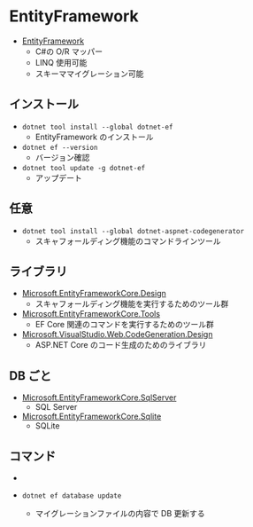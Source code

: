 # EntityFramework

- [EntityFramework](https://learn.microsoft.com/ja-jp/ef/)
  - C#の O/R マッパー
  - LINQ 使用可能
  - スキーママイグレーション可能

## インストール

- `dotnet tool install --global dotnet-ef`
  - EntityFramework のインストール
- `dotnet ef --version`
  - バージョン確認
- `dotnet tool update -g dotnet-ef`
  - アップデート

## 任意

- `dotnet tool install --global dotnet-aspnet-codegenerator`
  - スキャフォールディング機能のコマンドラインツール

## ライブラリ

- [Microsoft.EntityFrameworkCore.Design](https://www.nuget.org/packages/Microsoft.EntityFrameworkCore.Design)
  - スキャフォールディング機能を実行するためのツール群
- [Microsoft.EntityFrameworkCore.Tools](https://www.nuget.org/packages/Microsoft.EntityFrameworkCore.Tools)
  - EF Core 関連のコマンドを実行するためのツール群
- [Microsoft.VisualStudio.Web.CodeGeneration.Design](https://www.nuget.org/packages/Microsoft.VisualStudio.Web.CodeGeneration.Design)
  - ASP.NET Core のコード生成のためのライブラリ

## DB ごと

- [Microsoft.EntityFrameworkCore.SqlServer](https://www.nuget.org/packages/Microsoft.EntityFrameworkCore.SqlServer)
  - SQL Server
- [Microsoft.EntityFrameworkCore.Sqlite](https://www.nuget.org/packages/Microsoft.EntityFrameworkCore.Sqlite)
  - SQLite

## コマンド

-

- `dotnet ef database update`
  - マイグレーションファイルの内容で DB 更新する
